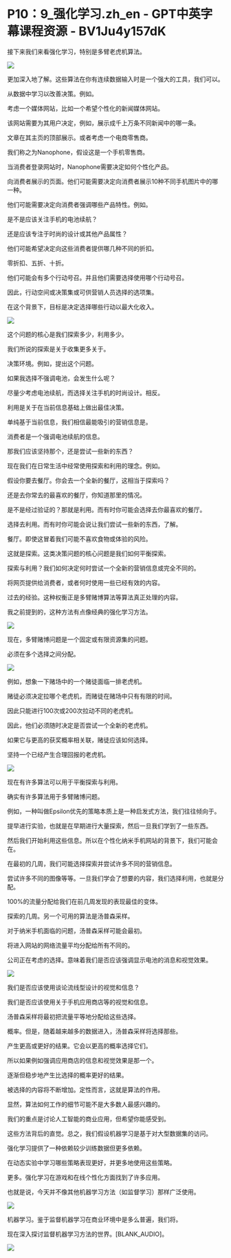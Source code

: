 # P10：9_强化学习.zh_en - GPT中英字幕课程资源 - BV1Ju4y157dK

接下来我们来看强化学习，特别是多臂老虎机算法。

![](img/f1cf1325d7e0ba1832d72cc2c66e984d_1.png)

更加深入地了解。这些算法在你有连续数据输入时是一个强大的工具，我们可以。

从数据中学习以改善决策。例如。

考虑一个媒体网站，比如一个希望个性化的新闻媒体网站。

该网站需要为其用户决定，例如，展示成千上万条不同新闻中的哪一条。

文章在其主页的顶部展示。或者考虑一个电商零售商。

我们称之为Nanophone，假设这是一个手机零售商。

当消费者登录网站时，Nanophone需要决定如何个性化产品。

向消费者展示的页面。他们可能需要决定向消费者展示10种不同手机图片中的哪一种。

他们可能需要决定向消费者强调哪些产品特性。例如。

是不是应该关注手机的电池续航？

还是应该专注于时尚的设计或其他产品属性？

他们可能希望决定向这些消费者提供哪几种不同的折扣。

零折扣、五折、十折。

他们可能会有多个行动号召。并且他们需要选择使用哪个行动号召。

因此，行动空间或决策集或可供营销人员选择的选项集。

在这个背景下，目标是决定选择哪些行动以最大化收入。

![](img/f1cf1325d7e0ba1832d72cc2c66e984d_3.png)

这个问题的核心是我们探索多少，利用多少。

我们所说的探索是关于收集更多关于。

决策环境。例如，提出这个问题。

如果我选择不强调电池，会发生什么呢？

尽量少考虑电池续航，而选择关注手机的时尚设计。相反。

利用是关于在当前信息基础上做出最佳决策。

单纯基于当前信息，我们相信最能吸引的营销信息是。

消费者是一个强调电池续航的信息。

那我们应该坚持那个，还是尝试一些新的东西？

现在我们在日常生活中经常使用探索和利用的理念。例如。

假设你要去餐厅。你会去一个全新的餐厅，这相当于探索吗？

还是去你常去的最喜欢的餐厅，你知道那里的情况。

是不是经过验证的？那就是利用。而有时你可能会选择去你最喜欢的餐厅。

选择去利用。而有时你可能会说让我们尝试一些新的东西，了解。

餐厅。即使这冒着我们可能不喜欢食物或体验的风险。

这就是探索。这类决策问题的核心问题是我们如何平衡探索。

探索与利用？我们如何决定何时尝试一个全新的营销信息或完全不同的。

将网页提供给消费者，或者何时使用一些已经有效的内容。

过去的经验。这种权衡正是多臂赌博算法等算法真正处理的内容。

我之前提到的，这种方法有点像经典的强化学习方法。

![](img/f1cf1325d7e0ba1832d72cc2c66e984d_5.png)

现在，多臂赌博问题是一个固定或有限资源集的问题。

必须在多个选择之间分配。

![](img/f1cf1325d7e0ba1832d72cc2c66e984d_7.png)

例如，想象一下赌场中的一个赌徒面临一排老虎机。

赌徒必须决定拉哪个老虎机，而赌徒在赌场中只有有限的时间。

因此只能进行100次或200次拉动不同的老虎机。

因此，他们必须随时决定是否尝试一个全新的老虎机。

如果它与更高的获奖概率相关联，赌徒应该如何选择。

坚持一个已经产生合理回报的老虎机。

![](img/f1cf1325d7e0ba1832d72cc2c66e984d_9.png)

现在有许多算法可以用于平衡探索与利用。

确实有许多算法用于多臂赌博问题。

例如，一种叫做Epsilon优先的策略本质上是一种启发式方法，我们往往倾向于。

提早进行实验，也就是在早期进行大量探索，然后一旦我们学到了一些东西。

然后我们开始利用这些信息。所以在个性化纳米手机网站的背景下，我们可能会在。

在最初的几周，我们可能选择探索并尝试许多不同的营销信息。

尝试许多不同的图像等等。一旦我们学会了想要的内容，我们选择利用，也就是分配。

100%的流量分配给我们在前几周发现的表现最佳的变体。

探索的几周。另一个可用的算法是汤普森采样。

对于纳米手机面临的问题，汤普森采样可能会最初。

将进入网站的网络流量平均分配给所有不同的。

公司正在考虑的选择。意味着我们是否应该强调显示电池的消息和视觉效果。

![](img/f1cf1325d7e0ba1832d72cc2c66e984d_11.png)

我们是否应该使用谈论流线型设计的视觉和信息？

我们是否应该使用关于手机应用商店等的视觉和信息。

汤普森采样将最初把流量平等地分配给这些选择。

概率。但是，随着越来越多的数据进入，汤普森采样将选择那些。

产生更高或更好的结果。它会以更高的概率选择它们。

所以如果例如强调应用商店的信息和视觉效果是那一个。

逐渐但稳步地产生比选择的概率更好的结果。

被选择的内容将不断增加。定性而言，这就是算法的作用。

显然，算法如何工作的细节可能不是大多数人最感兴趣的。

我们的重点是讨论人工智能的商业应用，但希望你能感受到。

这些方法背后的直觉。总之，我们假设机器学习是基于对大型数据集的访问。

强化学习提供了一种依赖较少训练数据但更多依赖。

在动态实验中学习哪些策略表现更好，并更多地使用这些策略。

更多。强化学习在游戏和在线个性化方面找到了许多应用。

也就是说，今天并不像其他机器学习方法（如监督学习）那样广泛使用。

![](img/f1cf1325d7e0ba1832d72cc2c66e984d_13.png)

机器学习。鉴于监督机器学习在商业环境中是多么普遍，我们将。

现在深入探讨监督机器学习方法的世界。[BLANK_AUDIO]。

![](img/f1cf1325d7e0ba1832d72cc2c66e984d_15.png)
